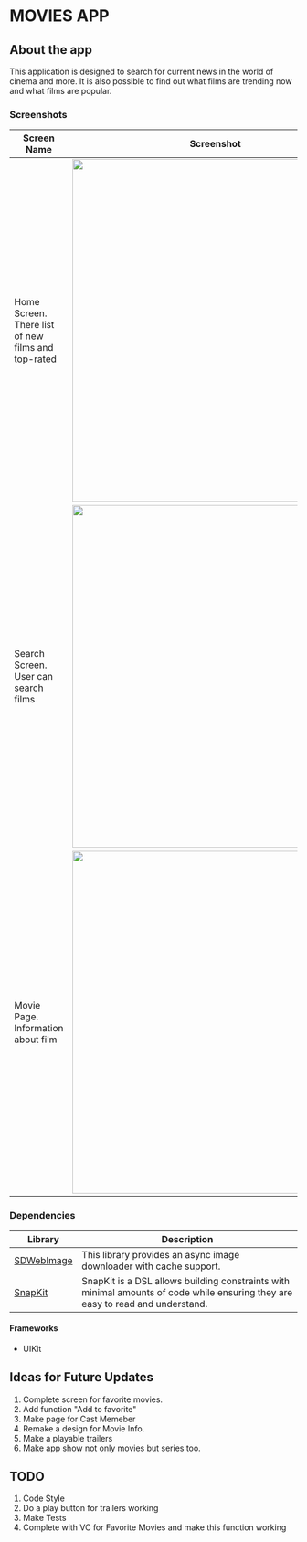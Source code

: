 # MOVIES APP
## About the app
This application is designed to search for current news in the world of cinema and more. It is also possible to find out what films are trending now and what films are popular.
### Screenshots

| Screen Name | Screenshot |
|---|---|
| Home Screen. There list of new films and top-rated | <img src = "https://github.com/sh0n1n/Movies-App/assets/91195065/06c48556-75a4-481a-a9ea-aa5c1904af14" width = "500" height = "600" >  |
| Search Screen. User can search films| <img src = "https://github.com/sh0n1n/Movies-App/assets/91195065/9c42f247-7ad2-41bd-9b3e-2e1259ac28b5" width = "500" height = "600" > |
| Movie Page. Information about film | <img src = "https://github.com/sh0n1n/Movies-App/assets/91195065/5d1dcf6a-9be5-46af-9f44-205d7d3f9211" width = "500" height = "600" > |

### Dependencies
| Library | Description |
|---|---|
|[SDWebImage](https://github.com/SDWebImage/SDWebImage) | This library provides an async image downloader with cache support.|
|[SnapKit](https://github.com/SnapKit/SnapKit) | SnapKit is a DSL allows building constraints with minimal amounts of code while ensuring they are easy to read and understand.|

#### Frameworks
- UIKit

## Ideas for Future Updates
1. Complete screen for favorite movies.
2. Add function "Add to favorite"
3. Make page for Cast Memeber
4. Remake a design for Movie Info.
5. Make a playable trailers
6. Make app show not only movies but series too.

## TODO
1. Code Style
2. Do a play button for trailers working
3. Make Tests
4. Complete with VC for Favorite Movies and make this function working




